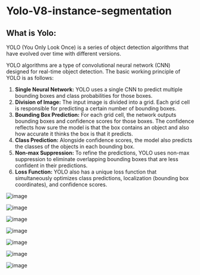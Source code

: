 # Yolo-V8-instance-segmentation

## What is Yolo:

YOLO (You Only Look Once) is a series of object detection algorithms that have evolved over time with different versions. 

YOLO algorithms are a type of convolutional neural network (CNN) designed for real-time object detection. The basic working principle of YOLO is as follows:

1. **Single Neural Network:** YOLO uses a single CNN to predict multiple bounding boxes and class probabilities for those boxes.
2. **Division of Image:** The input image is divided into a grid. Each grid cell is responsible for predicting a certain number of bounding boxes.
3. **Bounding Box Prediction:** For each grid cell, the network outputs bounding boxes and confidence scores for those boxes. The confidence reflects how sure the model is that the box contains an object and also how accurate it thinks the box is that it predicts.
4. **Class Prediction:** Alongside confidence scores, the model also predicts the classes of the objects in each bounding box.
5. **Non-max Suppression:** To refine the predictions, YOLO uses non-max suppression to eliminate overlapping bounding boxes that are less confident in their predictions.
6. **Loss Function:** YOLO also has a unique loss function that simultaneously optimizes class predictions, localization (bounding box coordinates), and confidence scores.

![image](https://github.com/mujib2020/Yolo-V8-instance-segmentation/assets/61886262/c1f474ef-78a2-4901-9a9b-48ed869030f5)

![image](https://github.com/mujib2020/Yolo-V8-instance-segmentation/assets/61886262/aa065c5f-c661-460f-b77d-f40fea800e22)

![image](https://github.com/mujib2020/Yolo-V8-instance-segmentation/assets/61886262/dd7fe368-d888-4840-af28-b78414684c29)

![image](https://github.com/mujib2020/Yolo-V8-instance-segmentation/assets/61886262/b5390065-32e0-46a6-a94d-6340b35ac9b8)

![image](https://github.com/mujib2020/Yolo-V8-instance-segmentation/assets/61886262/a227be9a-8d7e-4d6b-a910-171dc76fdbcc)

![image](https://github.com/mujib2020/Yolo-V8-instance-segmentation/assets/61886262/ead49cfa-f0c5-4f26-9271-7a30aa67af85)

![image](https://github.com/mujib2020/Yolo-V8-instance-segmentation/assets/61886262/6daf5e72-a10f-4f6f-b4b9-7dea3a6d0438)









